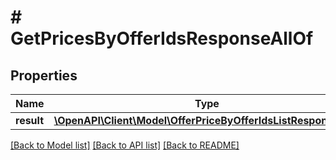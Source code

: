 # # GetPricesByOfferIdsResponseAllOf

## Properties

Name | Type | Description | Notes
------------ | ------------- | ------------- | -------------
**result** | [**\OpenAPI\Client\Model\OfferPriceByOfferIdsListResponseDTO**](OfferPriceByOfferIdsListResponseDTO.md) |  | [optional]

[[Back to Model list]](../../README.md#models) [[Back to API list]](../../README.md#endpoints) [[Back to README]](../../README.md)
